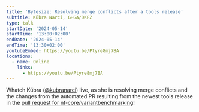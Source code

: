 ```yaml
---
title: 'Bytesize: Resolving merge conflicts after a tools release'
subtitle: Kübra Narci, GHGA/DKFZ
type: talk
startDate: '2024-05-14'
startTime: '13:00+02:00'
endDate: '2024-05-14'
endTime: '13:30+02:00'
youtubeEmbed: https://youtu.be/Ptyre8mj7BA
locations:
  - name: Online
    links:
      - https://youtu.be/Ptyre8mj7BA
---
```


Whatch Kübra ([@kubranarci](https://github.com/kubranarci)) live, as she is resolving merge conflicts and the changes from the automated PR resulting from the newest tools release in the [pull request for nf-core/variantbenchmarking](https://github.com/nf-core/variantbenchmarking/pull/37)!
